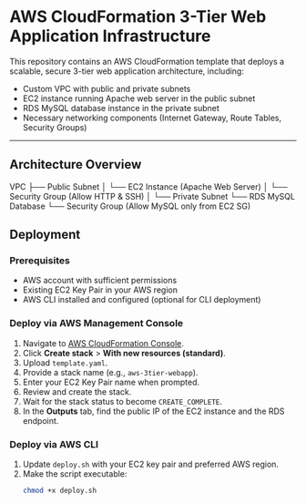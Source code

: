 # AWS CloudFormation 3-Tier Web Application Infrastructure

This repository contains an AWS CloudFormation template that deploys a scalable, secure 3-tier web application architecture, including:

- Custom VPC with public and private subnets  
- EC2 instance running Apache web server in the public subnet  
- RDS MySQL database instance in the private subnet  
- Necessary networking components (Internet Gateway, Route Tables, Security Groups)

---

## Architecture Overview

VPC
├── Public Subnet
│ └── EC2 Instance (Apache Web Server)
│ └── Security Group (Allow HTTP & SSH)
│
└── Private Subnet
└── RDS MySQL Database
└── Security Group (Allow MySQL only from EC2 SG)

## Deployment

### Prerequisites

- AWS account with sufficient permissions  
- Existing EC2 Key Pair in your AWS region  
- AWS CLI installed and configured (optional for CLI deployment)

### Deploy via AWS Management Console

1. Navigate to [AWS CloudFormation Console](https://console.aws.amazon.com/cloudformation/).  
2. Click **Create stack** > **With new resources (standard)**.  
3. Upload `template.yaml`.  
4. Provide a stack name (e.g., `aws-3tier-webapp`).  
5. Enter your EC2 Key Pair name when prompted.  
6. Review and create the stack.  
7. Wait for the stack status to become `CREATE_COMPLETE`.  
8. In the **Outputs** tab, find the public IP of the EC2 instance and the RDS endpoint.

### Deploy via AWS CLI

1. Update `deploy.sh` with your EC2 key pair and preferred AWS region.  
2. Make the script executable:
   ```bash
   chmod +x deploy.sh
